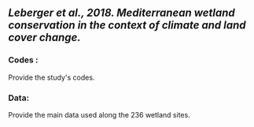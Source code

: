 ## *Leberger et al., 2018. Mediterranean wetland conservation in the context of climate and land cover change.*

### Codes :
Provide the study's codes.

### Data:
Provide the main data used along the 236 wetland sites.

